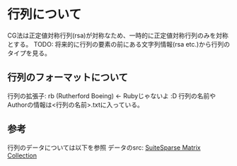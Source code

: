 # 行列について

CG法は正定値対称行列(rsa)が対称なため、一時的に正定値対称行列のみを対称とする。
TODO: 将来的に行列の要素の前にある文字列情報(rsa etc.)から行列のタイプを見る。

## 行列のフォーマットについて

行列の拡張子: rb (Rutherford Boeing) <- Rubyじゃないよ :D
行列の名前やAuthorの情報は<行列の名前>.txtに入っている。

## 参考

行列のデータについては以下を参照
データのsrc: [SuiteSparse Matrix Collection](https://sparse.tamu.edu/)
